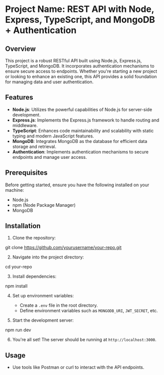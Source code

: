 # Project Name: REST API with Node, Express, TypeScript, and MongoDB + Authentication

## Overview
This project is a robust RESTful API built using Node.js, Express.js, TypeScript, and MongoDB. It incorporates authentication mechanisms to ensure secure access to endpoints. Whether you're starting a new project or looking to enhance an existing one, this API provides a solid foundation for managing data and user authentication.

## Features
- **Node.js**: Utilizes the powerful capabilities of Node.js for server-side development.
- **Express.js**: Implements the Express.js framework to handle routing and middleware.
- **TypeScript**: Enhances code maintainability and scalability with static typing and modern JavaScript features.
- **MongoDB**: Integrates MongoDB as the database for efficient data storage and retrieval.
- **Authentication**: Implements authentication mechanisms to secure endpoints and manage user access.

## Prerequisites
Before getting started, ensure you have the following installed on your machine:
- Node.js
- npm (Node Package Manager)
- MongoDB

## Installation
1. Clone the repository:

git clone https://github.com/yourusername/your-repo.git


2. Navigate into the project directory:

cd your-repo

3. Install dependencies:
   
npm install


4. Set up environment variables:
   - Create a `.env` file in the root directory.
   - Define environment variables such as `MONGODB_URI`, `JWT_SECRET`, etc.

5. Start the development server:

npm run dev

6. You're all set! The server should be running at `http://localhost:3000`.

## Usage
- Use tools like Postman or curl to interact with the API endpoints.

